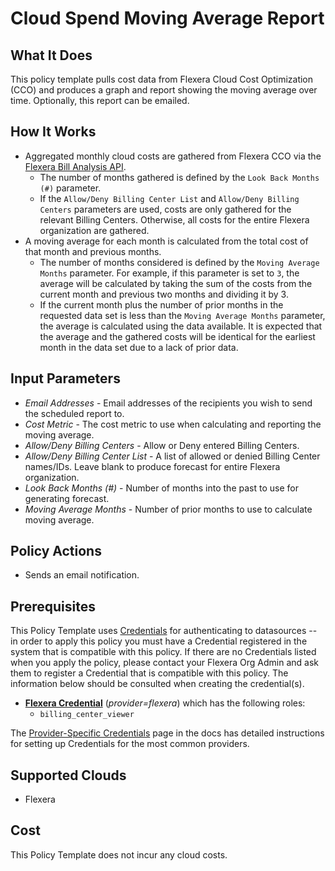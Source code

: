 # Cloud Spend Moving Average Report

## What It Does

This policy template pulls cost data from Flexera Cloud Cost Optimization (CCO) and produces a graph and report showing the moving average over time. Optionally, this report can be emailed.

## How It Works

- Aggregated monthly cloud costs are gathered from Flexera CCO via the [Flexera Bill Analysis API](https://reference.rightscale.com/bill_analysis/).
  - The number of months gathered is defined by the `Look Back Months (#)` parameter.
  - If the `Allow/Deny Billing Center List` and `Allow/Deny Billing Centers` parameters are used, costs are only gathered for the relevant Billing Centers. Otherwise, all costs for the entire Flexera organization are gathered.
- A moving average for each month is calculated from the total cost of that month and previous months.
  - The number of months considered is defined by the `Moving Average Months` parameter. For example, if this parameter is set to `3`, the average will be calculated by taking the sum of the costs from the current month and previous two months and dividing it by 3.
  - If the current month plus the number of prior months in the requested data set is less than the `Moving Average Months` parameter, the average is calculated using the data available. It is expected that the average and the gathered costs will be identical for the earliest month in the data set due to a lack of prior data.

## Input Parameters

- *Email Addresses* - Email addresses of the recipients you wish to send the scheduled report to.
- *Cost Metric* - The cost metric to use when calculating and reporting the moving average.
- *Allow/Deny Billing Centers* - Allow or Deny entered Billing Centers.
- *Allow/Deny Billing Center List* - A list of allowed or denied Billing Center names/IDs. Leave blank to produce forecast for entire Flexera organization.
- *Look Back Months (#)* - Number of months into the past to use for generating forecast.
- *Moving Average Months* - Number of prior months to use to calculate moving average.

## Policy Actions

- Sends an email notification.

## Prerequisites

This Policy Template uses [Credentials](https://docs.flexera.com/flexera/EN/Automation/ManagingCredentialsExternal.htm) for authenticating to datasources -- in order to apply this policy you must have a Credential registered in the system that is compatible with this policy. If there are no Credentials listed when you apply the policy, please contact your Flexera Org Admin and ask them to register a Credential that is compatible with this policy. The information below should be consulted when creating the credential(s).

- [**Flexera Credential**](https://docs.flexera.com/flexera/EN/Automation/ProviderCredentials.htm) (*provider=flexera*) which has the following roles:
  - `billing_center_viewer`

The [Provider-Specific Credentials](https://docs.flexera.com/flexera/EN/Automation/ProviderCredentials.htm) page in the docs has detailed instructions for setting up Credentials for the most common providers.

## Supported Clouds

- Flexera

## Cost

This Policy Template does not incur any cloud costs.
